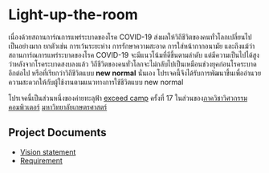 # Light-up-the-room
เนื่องด้วยสถานการ์ณการแพร่ระบาดของโรค COVID-19 ส่งผลให้วิถีชีวิตของคนทั่วโลกเปลี่ยนไปเป็นอย่างมาก ยกตัวเช่น การเว้นระยะห่าง การรักษาความสะอาด การใส่หน้ากากอนามัย และถึงแม้ว่าสถานการ์ณการแพร่ระบาดของโรค COVID-19 จะมีแนวโน้มที่ดีขึ้นตามลำดับ แต่มีความเป็นไปได้สูงว่าหลังจากโรคระบาดสงบลงแล้ว วิถีชีวิตของคนทั่วโลกจะไม่กลับไปเป็นเหมือนช่วงยุคก่อนโรคระบาดอีกต่อไป หรือที่เรียกว่าวิถีชีวิตแบบ **new normal** นั่นเอง โปรเจคนี้จึงได้รับการพัฒนาขึ้นเพื่ออำนวยความสะดวกให้กับผู้ใช้งานตามแนวทางการใช้ชีวิตแบบ new normal

โปรเจคนี้เป็นส่วนหนึ่งของค่ายทะลุฟ้า [exceed camp](https://exceed.cpsk-club.xyz/) ครั้งที่ 17 ในส่วนของ[ภาควิชาวิศวกรรมคอมพิวเตอร์](https://www.cpe.ku.ac.th/?lang=en) [มหาวิทยาลัยเกษตรศาสตร์](https://www.ku.ac.th/th)

## Project Documents
* [Vision statement]()
* [Requirement]()
